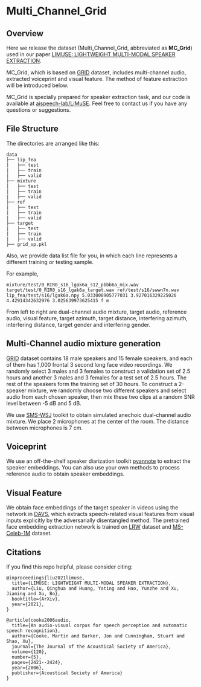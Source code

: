 # Multi_Channel_Grid

## Overview

Here we release the dataset (Multi_Channel_Grid, abbreviated as **MC_Grid**) used in our paper [LIMUSE: LIGHTWEIGHT MULTI-MODAL SPEAKER EXTRACTION](https://arxiv.org/abs/2111.04063).

MC_Grid, which is based on [GRID](http://spandh.dcs.shef.ac.uk/gridcorpus/) dataset, includes multi-channel audio, extracted voiceprint and visual feature. The method of feature extraction will be introduced below.

MC_Grid is specially prepared for speaker extraction task, and our code is available at [aispeech-lab/LiMuSE](https://github.com/aispeech-lab/LiMuSE). Feel free to contact us if you have any questions or suggestions.

## File Structure

The directories are arranged like this:

```
data
├── lip_fea
|	├── test
|	├── train
|	├── valid
├── mixture
|	├── test
|	├── train
|	├── valid
├── ref
|	├── test
|	├── train
|	├── valid
├── target
|	├── test
|	├── train
|	├── valid
├── grid_vp.pkl
```

Also, we provide data list file for you, in which each line represents a different training or testing sample.

For example, 

```
mixture/test/0_RIR0_s16_lgak6a_s12_pbbb6a_mix.wav target/test/0_RIR0_s16_lgak6a_target.wav ref/test/s16/swwn7n.wav lip_fea/test/s16/lgak6a.npy 5.033008905777031 3.927016329225026 4.42914342632976 3.025639973625415 f m
```

From left to right are dual-channel audio mixture, target audio, reference audio, visual feature, target azimuth, target distance, interfering azimuth, interfering distance, target gender and interfering gender.

## Multi-Channel audio mixture generation

[GRID](http://spandh.dcs.shef.ac.uk/gridcorpus/) dataset contains 18 male speakers and 15 female speakers, and each of them has 1,000 frontal 3 second long face video recordings. We randomly select 3 males and 3 females to construct a validation set of 2.5 hours and another 3 males and 3 females for a test set of 2.5 hours. The rest of the speakers form the training set of 30 hours. To construct a 2-speaker mixture, we randomly choose two different speakers and select audio from each chosen speaker, then mix these two clips at a random SNR level between -5 dB and 5 dB.

We use [SMS-WSJ](https://arxiv.org/abs/1910.13934) toolkit to obtain simulated anechoic dual-channel audio mixture. We place 2 microphones at the center of the room. The distance between microphones is 7 cm.

## Voiceprint

We use an off-the-shelf speaker diarization toolkit [pyannote](https://github.com/pyannote/pyannote-audio) to extract the speaker embeddings. You can also use your own methods to process reference audio to obtain speaker embeddings.

## Visual Feature

We obtain face embeddings of the target speaker in videos using the network in [DAVS](https://arxiv.org/abs/1807.07860), which extracts speech-related visual features from visual inputs explicitly by the adversarially disentangled method. The pretrained face embedding extraction network is trained on [LRW](https://ieeexplore.ieee.org/document/8099850) dataset and [MS-Celeb-1M](https://www.researchgate.net/publication/305683616_MS-Celeb-1M_A_Dataset_and_Benchmark_for_Large-Scale_Face_Recognition) dataset.

## Citations

If you find this repo helpful, please consider citing:

```
@inproceedings{liu2021limuse,
  title={LIMUSE: LIGHTWEIGHT MULTI-MODAL SPEAKER EXTRACTION},
  author={Liu, Qinghua and Huang, Yating and Hao, Yunzhe and Xu, Jiaming and Xu, Bo},
  booktitle={ArXiv},
  year={2021},
}
```

```
@article{cooke2006audio,
  title={An audio-visual corpus for speech perception and automatic speech recognition},
  author={Cooke, Martin and Barker, Jon and Cunningham, Stuart and Shao, Xu},
  journal={The Journal of the Acoustical Society of America},
  volume={120},
  number={5},
  pages={2421--2424},
  year={2006},
  publisher={Acoustical Society of America}
}
```
